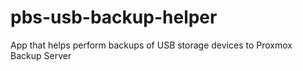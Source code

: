 # pbs-usb-backup-helper
App that helps perform backups of USB storage devices to Proxmox Backup Server
